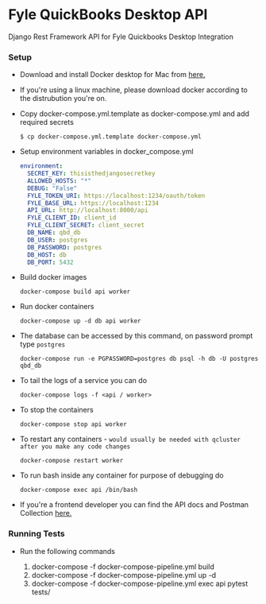 # Fyle QuickBooks Desktop API
Django Rest Framework API for Fyle Quickbooks Desktop Integration


### Setup

* Download and install Docker desktop for Mac from [here.](https://www.docker.com/products/docker-desktop)

* If you're using a linux machine, please download docker according to the distrubution you're on.

* Copy docker-compose.yml.template as docker-compose.yml and add required secrets

    ```
    $ cp docker-compose.yml.template docker-compose.yml
    ```
  
* Setup environment variables in docker_compose.yml

    ```yaml
    environment:
      SECRET_KEY: thisisthedjangosecretkey
      ALLOWED_HOSTS: "*"
      DEBUG: "False"
      FYLE_TOKEN_URI: https://localhost:1234/oauth/token
      FYLE_BASE_URL: https://localhost:1234
      API_URL: http://localhost:8000/api
      FYLE_CLIENT_ID: client_id
      FYLE_CLIENT_SECRET: client_secret
      DB_NAME: qbd_db
      DB_USER: postgres
      DB_PASSWORD: postgres
      DB_HOST: db
      DB_PORT: 5432
   ```
  
* Build docker images

    ```
    docker-compose build api worker
    ```

* Run docker containers

    ```
    docker-compose up -d db api worker
    ```

* The database can be accessed by this command, on password prompt type `postgres`

    ```
    docker-compose run -e PGPASSWORD=postgres db psql -h db -U postgres qbd_db
    ```

* To tail the logs of a service you can do
    
    ```
    docker-compose logs -f <api / worker>
    ```

* To stop the containers

    ```
    docker-compose stop api worker
    ```

* To restart any containers - `would usually be needed with qcluster after you make any code changes`

    ```
    docker-compose restart worker
    ```

* To run bash inside any container for purpose of debugging do

    ```
    docker-compose exec api /bin/bash
    ```

* If you're a frontend developer you can find the API docs and Postman Collection [here.](https://documenter.getpostman.com/view/8534306/2s8YzRy38t) 

### Running Tests

* Run the following commands

    1. docker-compose -f docker-compose-pipeline.yml build
    2. docker-compose -f docker-compose-pipeline.yml up -d
    3. docker-compose -f docker-compose-pipeline.yml exec api pytest tests/
